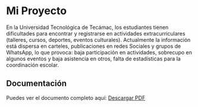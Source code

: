 # Mi Proyecto

En la Universidad Tecnológica de Tecámac, los estudiantes tienen dificultades para encontrar y registrarse en actividades extracurriculares (talleres, cursos, deportes, eventos culturales). 
Actualmente la información está dispersa en carteles, publicaciones en redes Sociales y grupos de WhatsApp, lo que provoca: baja participación en actividades, sobrecupo en algunos eventos y baja asistencia en otros, falta de estadísticas para la coordinación escolar.


## Documentación

Puedes ver el documento completo aquí: [Descargar PDF](docs/Doc_proyecto.pdf)
